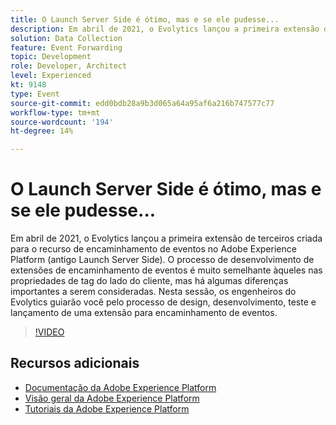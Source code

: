 ```yaml
---
title: O Launch Server Side é ótimo, mas e se ele pudesse...
description: Em abril de 2021, o Evolytics lançou a primeira extensão de terceiros criada para o recurso de encaminhamento de eventos no Adobe Experience Platform (antigo Launch Server Side). O processo de desenvolvimento de extensões de encaminhamento de eventos é muito semelhante àqueles nas propriedades de tag do lado do cliente, mas há algumas diferenças importantes a serem consideradas. Nesta sessão, os engenheiros do Evolytics guiarão você pelo processo de design, desenvolvimento, teste e lançamento de uma extensão para encaminhamento de eventos.
solution: Data Collection
feature: Event Forwarding
topic: Development
role: Developer, Architect
level: Experienced
kt: 9148
type: Event
source-git-commit: edd0bdb28a9b3d065a64a95af6a216b747577c77
workflow-type: tm+mt
source-wordcount: '194'
ht-degree: 14%

---
```


# O Launch Server Side é ótimo, mas e se ele pudesse...

Em abril de 2021, o Evolytics lançou a primeira extensão de terceiros criada para o recurso de encaminhamento de eventos no Adobe Experience Platform (antigo Launch Server Side). O processo de desenvolvimento de extensões de encaminhamento de eventos é muito semelhante àqueles nas propriedades de tag do lado do cliente, mas há algumas diferenças importantes a serem consideradas. Nesta sessão, os engenheiros do Evolytics guiarão você pelo processo de design, desenvolvimento, teste e lançamento de uma extensão para encaminhamento de eventos.

>[!VIDEO](https://video.tv.adobe.com/v/337591/?quality=12&learn=on&hidetitle=true)

## Recursos adicionais

- [Documentação da Adobe Experience Platform](https://experienceleague.adobe.com/docs/experience-platform.html)
- [Visão geral da Adobe Experience Platform](https://experienceleague.adobe.com/docs/experience-platform/landing/home.html?lang=pt-BR)
- [Tutoriais da Adobe Experience Platform](https://experienceleague.adobe.com/docs/platform-learn/tutorials/overview.html?lang=pt-BR)
